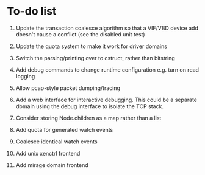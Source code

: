 To-do list
==========

  1. Update the transaction coalesce algorithm so that a VIF/VBD device
     add doesn't cause a conflict (see the disabled unit test)

  2. Update the quota system to make it work for driver domains

  3. Switch the parsing/printing over to cstruct, rather than bitstring

  4. Add debug commands to change runtime configuration e.g. turn on read logging

  5. Allow pcap-style packet dumping/tracing

  6. Add a web interface for interactive debugging. This could be a separate
     domain using the debug interface to isolate the TCP stack.

  7. Consider storing Node.children as a map rather than a list

  8. Add quota for generated watch events

  9. Coalesce identical watch events

  10. Add unix xenctrl frontend

  11. Add mirage domain frontend

